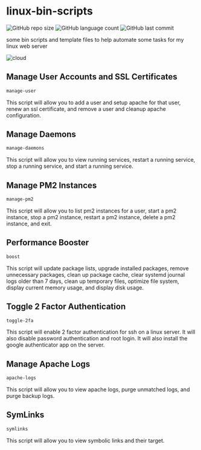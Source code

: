 # linux-bin-scripts
![GitHub repo size](https://img.shields.io/github/repo-size/tonywied17/linux-bin-scripts?style=for-the-badge)
![GitHub language count](https://img.shields.io/github/languages/top/tonywied17/linux-bin-scripts?style=for-the-badge)
![GitHub last commit](https://img.shields.io/github/last-commit/tonywied17/linux-bin-scripts?style=for-the-badge)

some bin scripts and template files to help automate some tasks for my linux web server

![cloud](https://raw.githubusercontent.com/tonywied17/linux-bin-scripts/refs/heads/main/assets/cloud.png)

## Manage User Accounts and SSL Certificates
```bash
manage-user
```
This script will allow you to add a user and setup apache for that user, renew an ssl certificate, and remove a user and cleanup apache configuration.

## Manage Daemons
```bash
manage-daemons
```
This script will allow you to view running services, restart a running service, stop a running service, and start a running service.

## Manage PM2 Instances
```bash
manage-pm2
```
This script will allow you to list pm2 instances for a user, start a pm2 instance, stop a pm2 instance, restart a pm2 instance, delete a pm2 instance, and exit.

## Performance Booster
```bash
boost
```
This script will update package lists, upgrade installed packages, remove unnecessary packages, clean up package cache, clear systemd journal logs older than 7 days, clean up temporary files, optimize file system, display current memory usage, and display disk usage.

## Toggle 2 Factor Authentication
```bash
toggle-2fa
```
This script will enable 2 factor authentication for ssh on a linux server. It will also disable password authentication and root login. It will also install the google authenticator app on the server.

## Manage Apache Logs
```bash
apache-logs
```
This script will allow you to view apache logs, purge unmatched logs, and purge backup logs.


## SymLinks
```bash
symlinks
```
This script will allow you to view symbolic links and their target.
